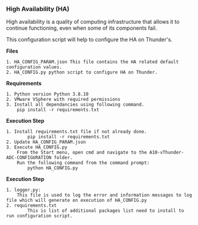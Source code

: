 ### High Availability (HA)
High availability is a quality of computing infrastructure that allows it to continue functioning, even when some of its components fail.

This configuration script will help to configure the HA on Thunder's. 

**Files**

    1. HA_CONFIG_PARAM.json This file contains the HA related default configuration values.
    2. HA_CONFIG.py python script to configure HA on Thunder.


**Requirements**

    1. Python version Python 3.8.10
    2. VMware VSphere with required permissions
    3. Install all dependancies using following command. 
        pip install -r requirements.txt

**Execution Step**

    1. Install requirements.txt file if not already done.
            pip install -r requirements.txt
    2. Update HA_CONFIG_PARAM.json
    3. Execute HA_CONFIG.py
	    From the Start menu, open cmd and navigate to the A10-vThunder-ADC-CONFIGURATION folder.	
	    Run the following command from the command prompt:
            python HA_CONFIG.py

**Execution Step**

	1. logger.py:
		This file is used to log the error and information messages to log file which will generate on execution of HA_CONFIG.py
	2. requirements.txt
     		This is list of additional packages list need to install to run configuration script.
	
			